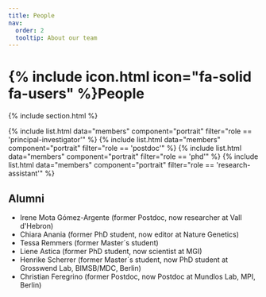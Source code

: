 ```yaml
---
title: People
nav:
  order: 2
  tooltip: About our team
---
```


# {% include icon.html icon="fa-solid fa-users" %}People

{% include section.html %}

{% include list.html data="members" component="portrait" filter="role == 'principal-investigator'" %}
{% include list.html data="members" component="portrait" filter="role == 'postdoc'" %}
{% include list.html data="members" component="portrait" filter="role == 'phd'" %}
{% include list.html data="members" component="portrait" filter="role == 'research-assistant'" %}
## Alumni

- Irene Mota Gómez-Argente (former Postdoc, now researcher at Vall d'Hebron)
- Chiara Anania (former PhD student, now editor at Nature Genetics)
- Tessa Remmers (former Master´s student)
- Liene Astica (former PhD student, now scientist at MGI)
- Henrike Scherrer (former Master´s student, now PhD student at Grosswend Lab, BIMSB/MDC, Berlin)
- Christian Feregrino (former Postdoc, now Postdoc at Mundlos Lab, MPI, Berlin)
